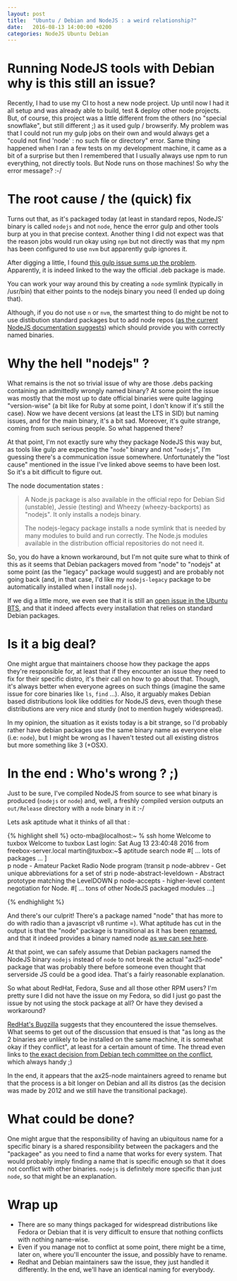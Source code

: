```yaml
---
layout: post
title:  "Ubuntu / Debian and NodeJS : a weird relationship?"
date:   2016-08-13 14:00:00 +0200
categories: NodeJS Ubuntu Debian
---
```


# Running NodeJS tools with Debian why is this still an issue?
Recently, I had to use my CI to host a new node project. Up until now I had it all setup and was already able to build, test & deploy other node projects.
But, of course, this project was a little different from the others (no "special snowflake", but still different ;) as it used gulp / browserify. 
My problem was that I could not run my gulp jobs on their own and would always get a "could not find 'node' : no such file or directory" error.
Same thing happened when I ran a few tests on my development machine, it came as a bit of a surprise but then I remembered that I usually always use npm to run everything, not directly tools. 
But Node runs on those machines! So why the error message? :-/

<!-- more -->

# The root cause / the (quick) fix

Turns out that, as it's packaged today (at least in standard repos, NodeJS' binary is called `nodejs` and not `node`, hence the error gulp and other tools burp at you in that precise context.
Another thing I did not expect was that the reason jobs would run okay using `npm` but not directly was that my npm has been configured to use `nvm` but apparently gulp ignores it.


After digging a little, I found [this gulp issue sums up the problem](https://github.com/gulpjs/gulp/issues/436). Apparently, it is indeed linked to the way the official .deb package is made.

You can work your way around this by creating a `node` symlink (typically in /usr/bin) that either points to the nodejs binary you need (I ended up doing that).

Although, if you do not use `n` or `nvm`, the smartest thing to do might be not to use distibution standard packages but to add node repos ([as the current NodeJS documentation suggests](https://nodejs.org/en/download/package-manager/#debian-and-ubuntu-based-linux-distributions)) which should provide you with correctly named binaries.

# Why the hell "nodejs" ?

What remains is the not so trivial issue of why are those .debs packing containing an admittedly wrongly named binary? At some point the issue was mostly that
 the most up to date official binaries were quite lagging "version-wise" (a bit like for Ruby at some point, I don't know if it's still the case). 
Now we have decent versions (at least the LTS in SID) but naming issues, and for the main binary, it's a bit sad. Moreover, it's quite strange, coming from such serious people. So what happened there?

At that point, I'm not exactly sure why they package NodeJS this way but, as tools like gulp are expecting the "`node`" binary and not "`nodejs`",
 I'm guessing there's a communication issue somewhere. Unfortunately the "lost cause" mentioned in the issue I've linked above seems to have been lost. So it's a bit difficult to figure out. 

The node documentation states : 

> A Node.js package is also available in the official repo for Debian Sid (unstable), Jessie (testing) and Wheezy (wheezy-backports) as "nodejs". It only installs a nodejs binary.
>
> The nodejs-legacy package installs a node symlink that is needed by many modules to build and run correctly. The Node.js modules available in the distribution official repositories do not need it.

So, you do have a known workaround, but I'm not quite sure what to think of this as it seems that Debian packagers moved from "node" to "nodejs" at some point (as the "legacy" package would suggest) and are probably not going back (and, in that case, I'd like my `nodejs-legacy` package to be automatically installed when I install `nodejs`).

If we dig a little more, we even see that it is still an [open issue in the Ubuntu BTS](https://bugs.launchpad.net/ubuntu/+source/nodejs/+bug/1221904), and that it indeed affects every installation that relies on standard Debian packages.
# Is it a big deal?
 
One might argue that maintainers choose how they package the apps they're responsible for, at least that if they encounter an issue they need to fix for their specific distro, it's their call on how to go about that. 
Though, it's always better when everyone agrees on such things (imagine the same issue for core binaries like `ls`, `find` ...). 
Also, it arguably makes Debian based distributions look like oddities for NodeJS devs, even though these distributions are very nice and sturdy (not to mention hugely widespread).

In my opinion, the situation as it exists today is a bit strange, so I'd probably rather have debian packages use the same binary name as everyone else (i.e: `node`), but I might be wrong as I haven't tested out all existing distros but more something like 3 (+OSX).

# In the end : Who's wrong ? ;)

Just to be sure, I've compiled NodeJS from source to see what binary is produced (`nodejs` or `node`) and, well, a freshly compiled version outputs an `out/Release` directory with a `node` binary in it :-/ 

Lets ask aptitude what it thinks of all that : 

{% highlight shell %}
octo-mba@localhost:~ % ssh home
Welcome to tuxbox
Welcome to tuxbox
Last login: Sat Aug 13 23:40:48 2016 from freebox-server.local
martin@tuxbox:~$ aptitude search node
#[ ... lots of packages ... ]   
p   node                            - Amateur Packet Radio Node program (transit
p   node-abbrev                     - Get unique abbreviations for a set of stri
p   node-abstract-leveldown         - Abstract prototype matching the LevelDOWN 
p   node-accepts                    - higher-level content negotiation for Node.
#[ ... tons of other NodeJS packaged modules ...]

{% endhighlight %}

And there's our culprit! There's a package named "node" that has more to do with radio than a javascript v8 runtime =). 
What aptitude has cut in the output is that the "node" package is transitional as it has been [renamed](https://packages.debian.org/wheezy/node), 
and that it indeed provides a binary named node [as we can see here](https://tracker.debian.org/pkg/node).

At that point, we can safely assume that Debian packagers named the NodeJS binary `nodejs` instead of `node` to not break the actual "ax25-node" package 
that was probably there before someone even thought that serverside JS could be a good idea. That's a fairly reasonable explanation.

So what about RedHat, Fedora, Suse and all those other RPM users? 
I'm pretty sure I did not have the issue on my Fedora, so did I just go past the issue by not using the stock package at all? Or have they devised a workaround?

[RedHat's Bugzilla](https://bugzilla.redhat.com/show_bug.cgi?id=815018#c49) suggests that they encountered the issue themselves. 
What seems to get out of the discussion that ensued is that "as long as the 2 binaries are unlikely to be installed on the same machine, it is somewhat okay if they conflict", at least for a certain amount of time. 
The thread even links to [the exact decision from Debian tech committee on the conflict](https://lists.debian.org/debian-devel-announce/2012/07/msg00002.html), which always handy ;)

In the end, it appears that the ax25-node maintainers agreed to rename but that the process is a bit longer on Debian and all its distros (as the decision was made by 2012 and we still have the transitional package).

# What could be done?

One might argue that the responsibility of having an ubiquitous name for a specific binary is a shared responsibility between the packagers and the "packagee" as you need to find a name that works for every system. 
That would probably imply finding a name that is specific enough so that it does not conflict with other binaries. `nodejs` is definitely more specific than just `node`, so that might be an explanation.

# Wrap up

* There are so many things packaged for widespread distributions like Fedora or Debian that it is very difficult to ensure that nothing conflicts with nothing name-wise.
* Even if you manage not to conflict at some point, there might be a time, later on, where you'll encounter the issue, and possibly have to rename.
* Redhat and Debian maintainers saw the issue, they just handled it differently. In the end, we'll have an identical naming for everybody.